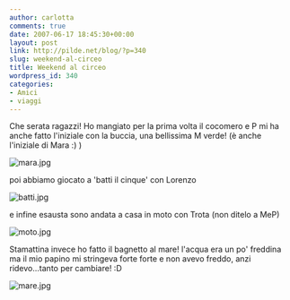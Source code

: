 ```yaml
---
author: carlotta
comments: true
date: 2007-06-17 18:45:30+00:00
layout: post
link: http://pilde.net/blog/?p=340
slug: weekend-al-circeo
title: Weekend al circeo
wordpress_id: 340
categories:
- Amici
- viaggi
---
```


Che serata ragazzi! Ho mangiato per la prima volta il cocomero e P mi ha anche fatto l'iniziale con la buccia, una bellissima M verde! (è anche l'iniziale di Mara :) )

![mara.jpg](http://pilde.net/blog/wp-content/uploads/2007/06/mara.jpg)

poi abbiamo giocato a 'batti il cinque' con Lorenzo

![batti.jpg](http://pilde.net/blog/wp-content/uploads/2007/06/batti.jpg)

e infine esausta sono andata a casa in moto con Trota (non ditelo a MeP)

![moto.jpg](http://pilde.net/blog/wp-content/uploads/2007/06/moto.jpg)

Stamattina invece ho fatto il bagnetto al mare! l'acqua era un po' freddina ma il mio papino mi stringeva forte forte e non avevo freddo, anzi ridevo...tanto per cambiare! :D

![mare.jpg](http://pilde.net/blog/wp-content/uploads/2007/06/mare.jpg)
